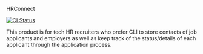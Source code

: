 HRConnect

[![CI Status](https://github.com/se-edu/addressbook-level3/workflows/Java%20CI/badge.svg)](https://github.com/AY2122S2-CS2103T-W11-2/tp/actions)

This product is for tech HR recruiters who prefer CLI to store contacts of job applicants and employers as well as keep track of the status/details of each applicant through the application process.
